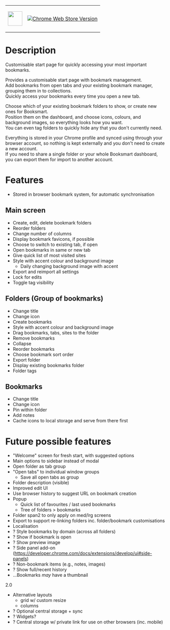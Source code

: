 <table>
<tr><td>

[<img src="https://github.com/kazcfz/Browser-Promotional-Badges/raw/refs/heads/main/Google/Chrome%20Web%20Store/SVG%20(with%20border).svg" height="45px">](https://chromewebstore.google.com/detail/booksmart/chdioebfigbkodldfombonmoocefgefk?authuser=0&hl=en-GB)

</td><td>

[![Chrome Web Store Version](https://img.shields.io/chrome-web-store/v/chdioebfigbkodldfombonmoocefgefk)](https://chromewebstore.google.com/detail/booksmart/chdioebfigbkodldfombonmoocefgefk?authuser=0&hl=en-GB)

</td></tr></table>

# Description
Customisable start page for quickly accessing your most important bookmarks.

Provides a customisable start page with bookmark management.  
Add bookmarks from open tabs and your existing bookmark manager, grouping them in to collections.  
Quickly access your bookmarks every time you open a new tab.

Choose which of your existing bookmark folders to show, or create new ones for Booksmart.  
Position them on the dashboard, and choose icons, colours, and background images, so everything looks how you want.  
You can even tag folders to quickly hide any that you don't currently need.

Everything is stored in your Chrome profile and synced using through your browser account, so nothing is kept externally and you don't need to create a new account.  
If you need to share a single folder or your whole Booksmart dashboard, you can export them for import to another account.

# Features
- Stored in browser bookmark system, for automatic synchronisation

## Main screen
- Create, edit, delete bookmark folders
- Reorder folders
- Change number of columns
- Display bookmark favicons, if possible
- Choose to switch to existing tab, if open
- Open bookmarks in same or new tab
- Give quick list of most visited sites
- Style with accent colour and background image
  - Daily changing background image with accent
- Export and reimport all settings
- Lock for edits
- Toggle tag visibility

## Folders (Group of bookmarks)
- Change title
- Change icon
- Create bookmarks
- Style with accent colour and background image
- Drag bookmarks, tabs, sites to the folder
- Remove bookmarks
- Collapse
- Reorder bookmarks
- Choose bookmark sort order
- Export folder
- Display existing bookmarks folder
- Folder tags

## Bookmarks
- Change title
- Change icon
- Pin within folder
- Add notes
- Cache icons to local storage and serve from there first

# Future possible features
- "Welcome" screen for fresh start, with suggested options
- Main options to sidebar instead of modal
- Open folder as tab group
- "Open tabs" to individual window groups
  - Save all open tabs as group
- Folder description (visible)
- Improved edit UI
- Use browser history to suggest URL on bookmark creation
- Popup
  - Quick list of favourites / last used bookmarks
  - Tree of folders > bookmarks
- Folder span2 to only apply on med/lrg screens
- Export to support re-linking folders inc. folder/bookmark customisations
- Localisation
- ? Style bookmarks by domain (across all folders)
- ? Show if bookmark is open
- ? Show preview image
- ? Side panel add-on (https://developer.chrome.com/docs/extensions/develop/ui#side-panels)
- ? Non-bookmark items (e.g., notes, images)
- ? Show full/recent history
- ...Bookmarks _may_ have a thumbnail

2.0
- Alternative layouts
  - grid w/ custom resize
  - columns
- ? Optional central storage + sync
- ? Widgets?
- ? Central storage w/ private link for use on other browsers (inc. mobile)